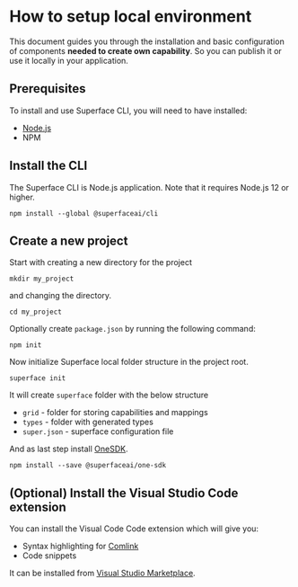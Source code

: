 # How to setup local environment

This document guides you through the installation and basic configuration of components **needed to create own capability**. So you can publish it or use it locally in your application.

## Prerequisites

To install and use Superface CLI, you will need to have installed:

- [Node.js](https://nodejs.dev/learn/how-to-install-nodejs)
- NPM

## Install the CLI

The Superface CLI is Node.js application. Note that it requires Node.js 12 or higher.

```shell
npm install --global @superfaceai/cli
```

## Create a new project

Start with creating a new directory for the project

```shell
mkdir my_project
```

and changing the directory.

```shell
cd my_project
```

Optionally create `package.json` by running the following command:

```shell
npm init
```

Now initialize Superface local folder structure in the project root.

```shell
superface init
```

It will create `superface` folder with the below structure

- `grid` - folder for storing capabilities and mappings
- `types` - folder with generated types
- `super.json` - superface configuration file

And as last step install [OneSDK](/reference/one-sdk).

```shell
npm install --save @superfaceai/one-sdk
```

## (Optional) Install the Visual Studio Code extension

You can install the Visual Code Code extension which will give you:

- Syntax highlighting for [Comlink](/comlink)
- Code snippets

It can be installed from [Visual Studio Marketplace](https://marketplace.visualstudio.com/items?itemName=superfaceai.superface-language-client-vscode).
